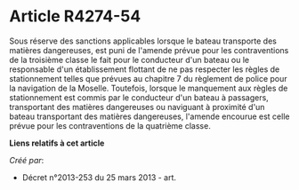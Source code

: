 # Article R4274-54

Sous réserve des sanctions applicables lorsque le bateau transporte des matières dangereuses, est puni de l'amende prévue
pour les contraventions de la troisième classe le fait pour le conducteur d'un bateau ou le responsable d'un établissement
flottant de ne pas respecter les règles de stationnement telles que prévues au chapitre 7 du règlement de police pour la
navigation de la Moselle. Toutefois, lorsque le manquement aux règles de stationnement est commis par le conducteur d'un
bateau à passagers, transportant des matières dangereuses ou naviguant à proximité d'un bateau transportant des matières
dangereuses, l'amende encourue est celle prévue pour les contraventions de la quatrième classe.

**Liens relatifs à cet article**

_Créé par_:

  - Décret n°2013-253 du 25 mars 2013 - art.
